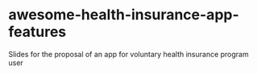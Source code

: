 # awesome-health-insurance-app-features
Slides for the proposal of an app for voluntary health insurance program user
